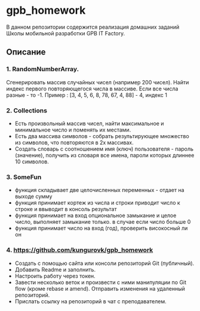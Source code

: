 # gpb_homework

В данном репозитории содержится реализация домашних заданий Школы мобильной разработки GPB IT Factory.

## Описание

### 1. RandomNumberArray. 
Сгенерировать массив случайных чисел (например 200 чисел). Найти индекс первого повторяющегося числа в массиве. Если все числа разные - то -1.
Пример : [3, 4, 5, 6, 8, 78, 67, 4, 88] - 4, индекс 1

### 2. Collections 
- Есть произвольный массив чисел, найти максимальное и минимальное число и поменять их местами.
- Есть два массива символов - собрать результирующее множество из символов, что повторяются в 2х массивах.
- Создать словарь с соотношением имя (ключ) пользователя - пароль (значение), получить из словаря все имена, пароли которых длиннее 10 символов.

### 3. SomeFun
- функция складывает две целочисленных переменных - отдает на выходе сумму
- функция принимает кортеж из числа и строки приводит число к строке и ввыводит в консоль результат
- функция принимает на вход опциональное замыкание и целое число, выполняет замыкание только. в случае если число больше 0
- функция принимает число на вход (год), проверить високосный ли он

### 4. https://github.com/kungurovk/gpb_homework
- Создать с помощью сайта или консоли репозиторий Git (публичный).
- Добавить Readme и заполнить.
- Настроить работу через токен.
- Завести несколько веток и произвести с ними манипуляции по Git flow (кроме rebase и amend). Отправить изменения на удаленный репозиторий.
- Прислать ссылку на репозиторий в чат с преподавателем.
